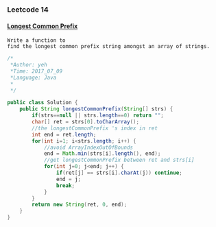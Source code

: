 

### Leetcode 14
#### [Longest Common Prefix](https://leetcode.com/problems/longest-common-prefix)

    Write a function to 
    find the longest common prefix string amongst an array of strings.
    

  

``` java
/*
 *Author: yeh
 *Time: 2017_07_09
 *Language: Java
 *
 */

public class Solution {
    public String longestCommonPrefix(String[] strs) {
        if(strs==null || strs.length==0) return "";
        char[] ret = strs[0].toCharArray();
        //the longestCommonPrefix 's index in ret
        int end = ret.length;
        for(int i=1; i<strs.length; i++) {
            //avoid ArrayIndexOutOfBounds
            end = Math.min(strs[i].length(), end);
            //get longestCommonPrefix between ret and strs[i]
            for(int j=0; j<end; j++) {
                if(ret[j] == strs[i].charAt(j)) continue;
                end = j;
                break;
            }
        }
        return new String(ret, 0, end);
    }
}

```
